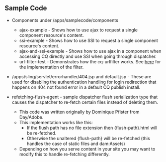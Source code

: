 Sample Code
----
* Components under /apps/samplecode/components
  * ajax-example - Shows how to use ajax to request a single component resource's content.
  * ssi-example - Shows how to use SSI to request a single component resource's content.
  * ajax-and-ssi-example - Shows how to use ajax in a component when accessing CQ directly and use SSI when going through dispatcher.
  * url-filter-test - Demonstrates how the cq-urlfilter works.  See [here](https://github.com/cqsupport/cq-urlfilter) for the implementation of the filter.

* /apps/sling/servlet/errorhandler/404.jsp and default.jsp - These are used for disabling the authentication handling for login redirection that happens on 404 not found error in a default CQ publish install.

* refetching-flush-agent - sample dispatcher flush serialization type that causes the dispatcher to re-fetch certain files instead of deleting them.
  * This code was written originally by Dominique Pfister from Day/Adobe.
  * This implementation works like this:
     * If the flush path has no file extension then {flush-path}.html will be re-fetched.
     * Otherwise the unaltered {flush-path} will be re-fetched (this handles the case of static files and dam:Assets)
  * Depending on how you serve content in your site you may want to modify this to handle re-fetching differently.
